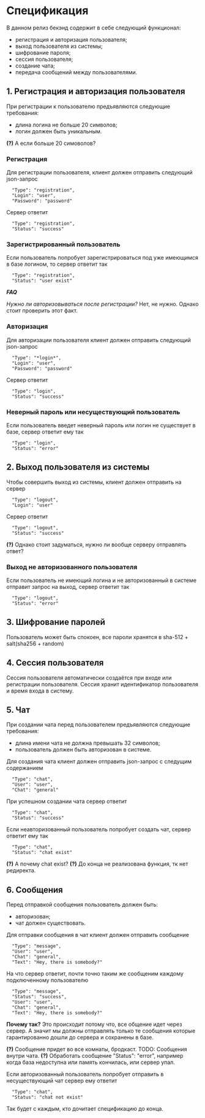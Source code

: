 # Спецификация 

В данном релиз бекэнд содержит в себе следующий функционал:

* регистрация и авторизация пользователя;
* выход пользователя из системы;
* шифрование пароля;
* сессия пользователя;
* создание чата;
* передача сообщений между пользователями.

## 1. Регистрация и авторизация пользователя

При регистрации к пользователю предъявляются следующие требования:
* длина логина не больше 20 символов;
* логин должен быть уникальным.

**(?)** А если больше 20 симоволов?

### Регистрация

Для регистрации пользователя, клиент должен отправить следующий json-запрос

```
  "Type": "registration",
  "Login": "user",
  "Password": "password"
```
Сервер ответит
```
  "Type": "registration",                                            
  "Status": "success"
```

### Зарегистрированный пользователь

Если пользователь попробует зарегистрироваться под уже имеющимся в базе логином, то сервер ответит так
```
  "Type": "registration",
  "Status": "user exist"
```



***FAQ***

*Нужно ли авторизовываться после регистрации?* 
Нет, не нужно. Однако стоит проверить этот факт.

### Авторизация

Для авторизации пользователя клиент должен отправить следующий json-запрос

```
  "Type": "*login*",
  "Login": "user",
  "Password": "password"
```
Сервер ответит
```
  "Type": "login",
  "Status": "success"
```

### Неверный пароль или несуществующий пользователь
Если пользователь введет неверный пароль или логин не существует в базе, сервер ответит ему так
```
  "Type": "login",
  "Status": "error"
```

## 2. Выход пользователя из системы
Чтобы совершить выход из системы, клиент должен отправить на сервер
```
  "Type": "logout",                                                   
  "Login": "user"
```
Сервер ответит
```
  "Type": "logout", 
  "Status": "success"
```
**(?)** Однако стоит задуматься, нужно ли вообще серверу отправлять ответ?

### Выход не авторизованного пользователя
Если пользователь не имеющий логина и не авторизованный в системе отправит запрос на выход, сервер ответит так
```
  "Type": "logout", 
  "Status": "error"
```
## 3. Шифрование паролей
Пользователь может быть спокоен, все пароли хранятся в sha-512 + salt(sha256 + random) 

## 4. Сессия пользователя
Сессия пользователя автоматически создаётся при входе или регистрации пользователя. Сессия хранит идентификатор пользователя и время входа в систему.

## 5. Чат
При создании чата перед пользователем предъявляются следующие требования:
* длина имени чата не должна превышать 32 символов;
* пользователь должен быть авторизован в системе.

Для создания чата клиент должен отправить json-запрос с следущим содержанием
```
  "Type": "chat",                                                     
  "User": "user",                                                     
  "Chat": "general"
```
При успешном создании чата сервер ответит
```
  "Type": "chat", 
  "Status": "success"
```
Если неавторизованный пользователь попробует создать чат, сервер ответит ему так
```
  "Type": "chat", 
  "Status": "chat exist"
```
**(?)** А почему chat exist?
**(?)** До конца не реализована функция, тк нет редиректа. 

## 6. Сообщения
Перед отправкой сообщения пользователь должен быть:
* авторизован;
* чат должен существовать.

Для отправки сообщения в чат клиент должен отправить сообщение 
```
  "Type": "message",                                                  
  "User": "user",                                                     
  "Chat": "general",                                                  
  "Text": "Hey, there is somebody?"
```
На что сервер ответит, почти точно таким же сообщеним каждому подключенному пользователю
```
  "Type": "message",
  "Status": "success",
  "User": "user",                                                     
  "Chat": "general",                                                  
  "Text": "Hey, there is somebody?"
```
**Почему так?** Это происходит потому что, все общение идет через сервер. А значит мы должны отправлять только те сообщения которые гарантированно дошли до сервера и сохранены в базе.

**(?)** Сообщение придет во все комнаты, бродкаст. TODO: Сообщения внутри чата.
**(?)** Обработать сообщение "Status": "error", например когда база недоступна или память кончилась, или сервер упал.

Если авторизованный пользователь попробует отправить в несуществующий чат сервер ему ответит
```
  "Type": "chat", 
  "Status": "chat not exist"
```

Так будет с каждым, кто дочитает спецификацию до конца.
